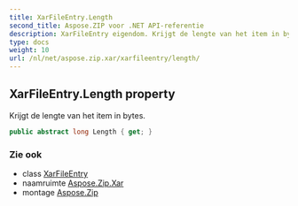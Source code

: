```yaml
---
title: XarFileEntry.Length
second_title: Aspose.ZIP voor .NET API-referentie
description: XarFileEntry eigendom. Krijgt de lengte van het item in bytes.
type: docs
weight: 10
url: /nl/net/aspose.zip.xar/xarfileentry/length/
---
```

## XarFileEntry.Length property

Krijgt de lengte van het item in bytes.

```csharp
public abstract long Length { get; }
```

### Zie ook

* class [XarFileEntry](../)
* naamruimte [Aspose.Zip.Xar](../../xarfileentry/)
* montage [Aspose.Zip](../../../)


